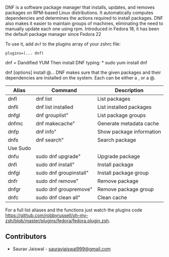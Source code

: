 
DNF is a software package manager that installs, updates, and removes packages on RPM-based Linux distributions. It automatically computes dependencies and determines the actions required to install packages. DNF also makes it easier to maintain groups of machines, eliminating the need to manually update each one using rpm. Introduced in Fedora 18, it has been the default package manager since Fedora 22

To use it, add `dnf` to the plugins array of your zshrc file:
```
plugins=(... dnf)
```

dnf = Dandified YUM
Then install DNF typing:
	* sudo yum install dnf


dnf [options] install @<spec>...
DNF makes sure that the given packages and their dependencies are installed on the system. Each <spec> can be either a <package-spec>, or a @<group-spec>.
	
| Alias   | Command                            | Description                                                         |
|---------|------------------------------------|---------------------------------------------------------------------| 
| dnfl    | dnf list                	       | List packages
| dnfli	  | dnf list installed     	       | List installed packages
| dnfgl	  | dnf grouplist"         	       | List package groups
| dnfmc	  | dnf makecache"        	       | Generate metadata cache
| dnfp    | dnf info"           	       | Show package information
| dnfs    | dnf search"          	       | Search package
| Use Sudo 													     |
| dnfu	  | sudo dnf upgrade"    	       | Upgrade package
| dnfi	  | sudo dnf install"                  | Install package
| dnfgi	  | sudo dnf groupinstall" 	       | Install package group
| dnfr	  | sudo dnf remove"        	       | Remove package
| dnfgr   | sudo dnf groupremove"   	       | Remove package group
| dnfc	  | sudo dnf clean all"     	       | Clean cache


For a full list aliases and the functions just watch the plugins code https://github.com/robbyrussell/oh-my-zsh/blob/master/plugins/fedora/fedora.plugin.zsh.

## Contributors

- Saurav Jaiswal - sauravjaiswal999@gmail.com
